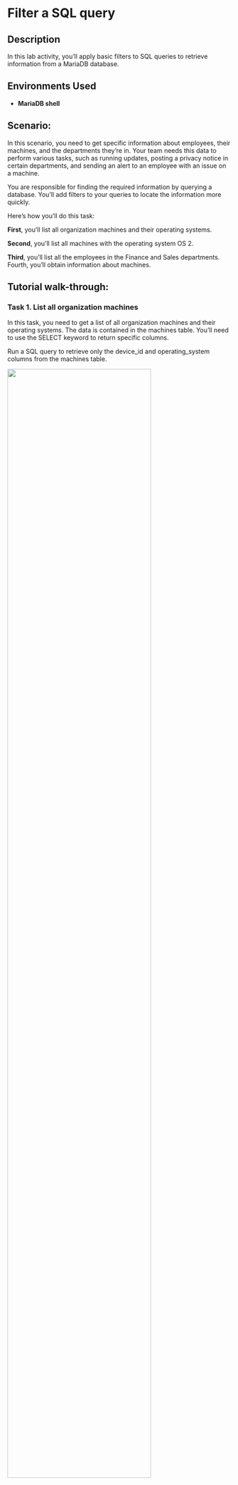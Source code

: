 <h1>Filter a SQL query</h1>


<h2>Description</h2>
In this lab activity, you’ll apply basic filters to SQL queries to retrieve information from a MariaDB database.

<h2>Environments Used </h2>

- <b>MariaDB shell</b>

<h2>Scenario:</h2>

In this scenario, you need to get specific information about employees, their machines, and the departments they’re in. Your team needs this data to perform various tasks, such as running updates, posting a privacy notice in certain departments, and sending an alert to an employee with an issue on a machine.

You are responsible for finding the required information by querying a database. You’ll add filters to your queries to locate the information more quickly.

Here’s how you’ll do this task: 

<b>First</b>, you’ll list all organization machines and their operating systems. 

<b>Second</b>, you’ll list all machines with the operating system OS 2. 

<b>Third</b>, you’ll list all the employees in the Finance and Sales departments. Fourth, you’ll obtain information about machines.


<h2>Tutorial walk-through:</h2>

<h3>Task 1. List all organization machines</h3>

In this task, you need to get a list of all organization machines and their operating systems. The data is contained in the machines table. You’ll need to use the SELECT keyword to return specific columns.

Run a SQL query to retrieve only the device_id and operating_system columns from the machines table.

<img src="https://i.imgur.com/JFFneyp.png" height="80%" width="80%"/>

<h3>Task 2. Retrieve a list of the machines with OS 2</h3>

In this task, you need to obtain a list of all machines with the 'OS 2' operating system because these machines need an update. To get this information, you’ll run your first SQL query with a filter.

Select all the records from the machines table with a value of 'OS 2' in the operating_system column. Replace the value X with the correct string:

<img src="https://i.imgur.com/hQ8XKVQ.png" height="80%" width="80%"/>

<h3>Task 3. List employees in specific departments</h3>

In this task, you need to retrieve a list of all the employees in the Finance and Sales departments to obtain their office numbers. A notice about handling confidential financial information will be posted to these offices.

1. Filter the rows returned from department column in the employees table to include only employees from the 'Finance' department. Replace X with the appropriate column name and Y with the appropriate value to complete the filter:

<img src="https://i.imgur.com/vwEEwsN.png" height="80%" width="80%"/>

2. Modify the previous query so that it returns employees who are in the 'Sales' department.

<img src="https://i.imgur.com/kqYCnnW.png" height="80%" width="80%"/>  


<h3>Task 4. Identify employee machines</h3>

Your team recently discovered that there are issues with machines in the South building. In this task, you need to obtain certain employee and computer information.

A machine in 'South-109' has an issue. You need to determine which employee uses that computer so you can send them an alert.

1. Write a query to identify which employee uses the office in 'South-109'. (The data must be returned from the office column in the employees table.)

<img src="https://i.imgur.com/ufc3PVD.png" height="80%" width="80%"/>  

Next, your team has determined that there is an issue with all the machines in the South building. Offices in the organization are named with the building name, a hyphen, and the office number in that building (for example, 'South-109').

2. Modify the query you used in the previous step so that it returns information on all the employees in the 'South' building. Use the LIKE operator with % in this query.

<img src="https://i.imgur.com/g5EMZ9g.png" height="80%" width="80%"/>


<h2>Conclusion</h2>

You now have practical experience in using SQL to

- apply the WHERE clause to filter what a SQL query returns
- use the LIKE operator to filter for patterns

  
<!--
 ```diff
- text in red
+ text in green
! text in orange
# text in gray
@@ text in purple (and bold)@@
```
--!>
